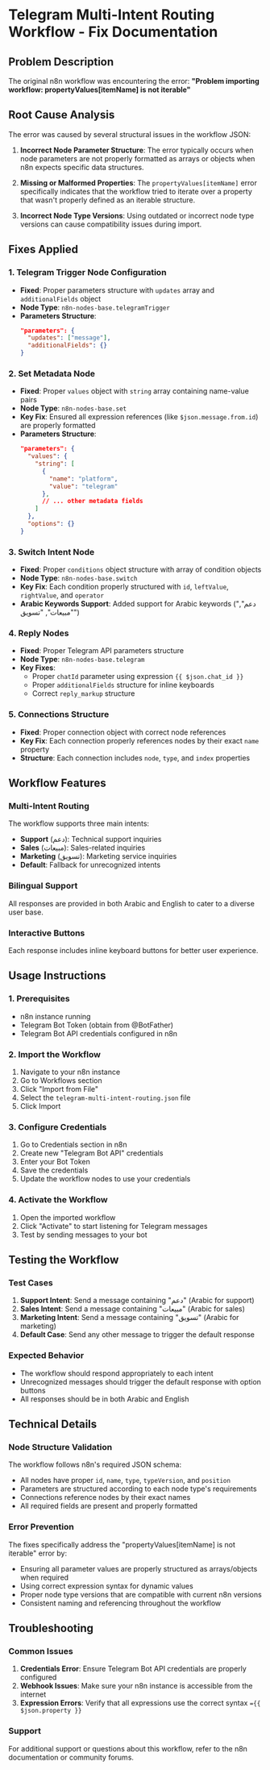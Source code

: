 # Telegram Multi-Intent Routing Workflow - Fix Documentation

## Problem Description
The original n8n workflow was encountering the error: **"Problem importing workflow: propertyValues[itemName] is not iterable"**

## Root Cause Analysis
The error was caused by several structural issues in the workflow JSON:

1. **Incorrect Node Parameter Structure**: The error typically occurs when node parameters are not properly formatted as arrays or objects when n8n expects specific data structures.

2. **Missing or Malformed Properties**: The `propertyValues[itemName]` error specifically indicates that the workflow tried to iterate over a property that wasn't properly defined as an iterable structure.

3. **Incorrect Node Type Versions**: Using outdated or incorrect node type versions can cause compatibility issues during import.

## Fixes Applied

### 1. **Telegram Trigger Node Configuration**
- **Fixed**: Proper parameters structure with `updates` array and `additionalFields` object
- **Node Type**: `n8n-nodes-base.telegramTrigger`
- **Parameters Structure**:
  ```json
  "parameters": {
    "updates": ["message"],
    "additionalFields": {}
  }
  ```

### 2. **Set Metadata Node**
- **Fixed**: Proper `values` object with `string` array containing name-value pairs
- **Node Type**: `n8n-nodes-base.set`
- **Key Fix**: Ensured all expression references (like `$json.message.from.id`) are properly formatted
- **Parameters Structure**:
  ```json
  "parameters": {
    "values": {
      "string": [
        {
          "name": "platform",
          "value": "telegram"
        },
        // ... other metadata fields
      ]
    },
    "options": {}
  }
  ```

### 3. **Switch Intent Node**
- **Fixed**: Proper `conditions` object structure with array of condition objects
- **Node Type**: `n8n-nodes-base.switch`
- **Key Fix**: Each condition properly structured with `id`, `leftValue`, `rightValue`, and `operator`
- **Arabic Keywords Support**: Added support for Arabic keywords ("دعم", "مبيعات", "تسويق")

### 4. **Reply Nodes**
- **Fixed**: Proper Telegram API parameters structure
- **Node Type**: `n8n-nodes-base.telegram`
- **Key Fixes**:
  - Proper `chatId` parameter using expression `{{ $json.chat_id }}`
  - Proper `additionalFields` structure for inline keyboards
  - Correct `reply_markup` structure

### 5. **Connections Structure**
- **Fixed**: Proper connection object with correct node references
- **Key Fix**: Each connection properly references nodes by their exact `name` property
- **Structure**: Each connection includes `node`, `type`, and `index` properties

## Workflow Features

### Multi-Intent Routing
The workflow supports three main intents:
- **Support** (دعم): Technical support inquiries
- **Sales** (مبيعات): Sales-related inquiries  
- **Marketing** (تسويق): Marketing service inquiries
- **Default**: Fallback for unrecognized intents

### Bilingual Support
All responses are provided in both Arabic and English to cater to a diverse user base.

### Interactive Buttons
Each response includes inline keyboard buttons for better user experience.

## Usage Instructions

### 1. Prerequisites
- n8n instance running
- Telegram Bot Token (obtain from @BotFather)
- Telegram Bot API credentials configured in n8n

### 2. Import the Workflow
1. Navigate to your n8n instance
2. Go to Workflows section
3. Click "Import from File"
4. Select the `telegram-multi-intent-routing.json` file
5. Click Import

### 3. Configure Credentials
1. Go to Credentials section in n8n
2. Create new "Telegram Bot API" credentials
3. Enter your Bot Token
4. Save the credentials
5. Update the workflow nodes to use your credentials

### 4. Activate the Workflow
1. Open the imported workflow
2. Click "Activate" to start listening for Telegram messages
3. Test by sending messages to your bot

## Testing the Workflow

### Test Cases
1. **Support Intent**: Send a message containing "دعم" (Arabic for support)
2. **Sales Intent**: Send a message containing "مبيعات" (Arabic for sales)
3. **Marketing Intent**: Send a message containing "تسويق" (Arabic for marketing)
4. **Default Case**: Send any other message to trigger the default response

### Expected Behavior
- The workflow should respond appropriately to each intent
- Unrecognized messages should trigger the default response with option buttons
- All responses should be in both Arabic and English

## Technical Details

### Node Structure Validation
The workflow follows n8n's required JSON schema:
- All nodes have proper `id`, `name`, `type`, `typeVersion`, and `position`
- Parameters are structured according to each node type's requirements
- Connections reference nodes by their exact names
- All required fields are present and properly formatted

### Error Prevention
The fixes specifically address the "propertyValues[itemName] is not iterable" error by:
- Ensuring all parameter values are properly structured as arrays/objects when required
- Using correct expression syntax for dynamic values
- Proper node type versions that are compatible with current n8n versions
- Consistent naming and referencing throughout the workflow

## Troubleshooting

### Common Issues
1. **Credentials Error**: Ensure Telegram Bot API credentials are properly configured
2. **Webhook Issues**: Make sure your n8n instance is accessible from the internet
3. **Expression Errors**: Verify that all expressions use the correct syntax `={{ $json.property }}`

### Support
For additional support or questions about this workflow, refer to the n8n documentation or community forums.